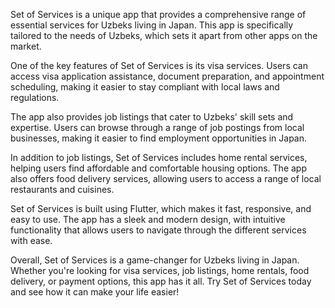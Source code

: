 Set of Services is a unique app that provides a comprehensive range of essential services for Uzbeks living in Japan. This app is specifically tailored to the needs of Uzbeks, which sets it apart from other apps on the market.

One of the key features of Set of Services is its visa services. Users can access visa application assistance, document preparation, and appointment scheduling, making it easier to stay compliant with local laws and regulations.

The app also provides job listings that cater to Uzbeks' skill sets and expertise. Users can browse through a range of job postings from local businesses, making it easier to find employment opportunities in Japan.

In addition to job listings, Set of Services includes home rental services, helping users find affordable and comfortable housing options. The app also offers food delivery services, allowing users to access a range of local restaurants and cuisines.

Set of Services is built using Flutter, which makes it fast, responsive, and easy to use. The app has a sleek and modern design, with intuitive functionality that allows users to navigate through the different services with ease.

Overall, Set of Services is a game-changer for Uzbeks living in Japan. Whether you're looking for visa services, job listings, home rentals, food delivery, or payment options, this app has it all. Try Set of Services today and see how it can make your life easier!
